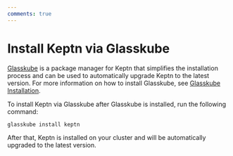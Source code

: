 ```yaml
---
comments: true
---
```


# Install Keptn via Glasskube

[Glasskube](https://glasskube.dev/)
is a package manager for Keptn that simplifies the installation process
and can be used to automatically upgrade Keptn to the latest version.
For more information on how to install Glasskube, see
[Glasskube Installation](https://glasskube.dev/docs/getting-started/install/).

To install Keptn via Glasskube after Glasskube is installed, run the following command:

``` shell
glasskube install keptn
```

After that, Keptn is installed on your cluster and
will be automatically upgraded to the latest version.